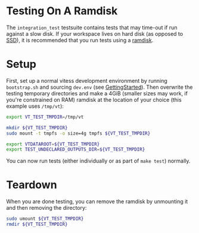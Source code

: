 # Testing On A Ramdisk

The `integration_test` testsuite contains tests that may time-out if run against a slow disk. If your workspace lives on hard disk (as opposed to [SSD](https://en.wikipedia.org/wiki/Solid-state_drive)), it is recommended that you run tests using a [ramdisk](https://en.wikipedia.org/wiki/RAM_drive).

# Setup

First, set up a normal vitess development environment by running `bootstrap.sh` and sourcing `dev.env` (see [GettingStarted](GettingStarted.md)). Then overwrite the testing temporary directories and make a 4GiB (smaller sizes may work, if you're constrained on RAM) ramdisk at the location of your choice (this example uses `/tmp/vt`):

```sh
export VT_TEST_TMPDIR=/tmp/vt

mkdir ${VT_TEST_TMPDIR}
sudo mount -t tmpfs -o size=4g tmpfs ${VT_TEST_TMPDIR}

export VTDATAROOT=${VT_TEST_TMPDIR}
export TEST_UNDECLARED_OUTPUTS_DIR=${VT_TEST_TMPDIR}
```

You can now run tests (either individually or as part of `make test`) normally.

# Teardown

When you are done testing, you can remove the ramdisk by unmounting it and then removing the directory:

```sh
sudo umount ${VT_TEST_TMPDIR}
rmdir ${VT_TEST_TMPDIR}
```
